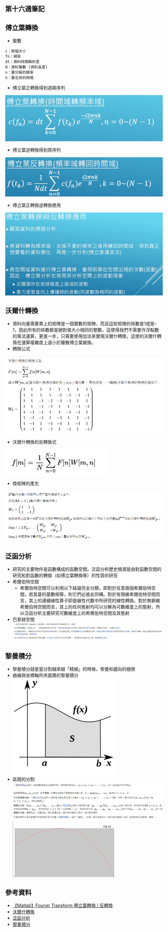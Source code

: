 ## 第十六週筆記
## 傅立葉轉換
* 變數
```
c：振幅大小
fn：頻率
dt：資料時間解析度
N：資料筆數 (資料長度)
n：要分解的頻率
k：要合併的時間
```

* 傅立葉正轉換得到週期序列

![pic](https://github.com/www-abcdefg/sa110a/blob/master/pic/week16/pic.png)

* 傅立葉逆轉換得到原序列

![pic1](https://github.com/www-abcdefg/sa110a/blob/master/pic/week16/pic1.png)

* 傅立葉正轉換逆轉換應用

![pic3](https://github.com/www-abcdefg/sa110a/blob/master/pic/week16/pic3.jpg)

## 沃爾什轉換
* 資料向量需要乘上的矩陣是一個實數的矩陣，而且這些矩陣的係數是1或是–1，因此所有的係數都是絕對值大小相同的整數，這使得我們不需要作浮點數的乘法運算，更進一步，只需要使用加法來實現沃爾什轉換，這使的沃爾什轉換在運算複雜度上遠小於離散傅立葉變換。
* 轉換公式

![pic6](https://github.com/www-abcdefg/sa110a/blob/master/pic/week16/pic6.png)

* 沃爾什轉換的反轉換式

![pic5](https://github.com/www-abcdefg/sa110a/blob/master/pic/week16/pic5.png)

* 換矩陣的產生

![pic4](https://github.com/www-abcdefg/sa110a/blob/master/pic/week16/pic4.png)

## 泛函分析
* 研究的主要物件是函數構成的函數空間。泛函分析歷史根源是由對函數空間的研究和對函數的轉換（如傅立葉轉換等）的性質的研究
* 希爾伯特空間
    * 希爾伯特空間可以利用以下結論完全分類，即對於任意兩個希爾伯特空間，若其基的基數相等，則它們必彼此同構。對於有限維希爾伯特空間而言，其上的連續線性算子即是線性代數中所研究的線性轉換。對於無窮維希爾伯特空間而言，其上的任何態射均可以分解為可數維度上的態射，所以泛函分析主要研究可數維度上的希爾伯特空間及其態射
* 巴拿赫空間
![pic7](https://github.com/www-abcdefg/sa110a/blob/master/pic/week16/pic7.png)
## 黎曼積分
* 黎曼積分就是當分割越來越「精細」的時候，黎曼和趨向的極限
* 曲線與坐標軸所夾面積的黎曼積分
![pic8](https://github.com/www-abcdefg/sa110a/blob/master/pic/week16/pic8.png)
* 區間的分割
![pic10](https://github.com/www-abcdefg/sa110a/blob/master/pic/week16/pic10.png)
![pic9](https://github.com/www-abcdefg/sa110a/blob/master/pic/week16/pic9.gif)
## 參考資料
* [【Matlab】Fourier Transform 傅立葉轉換 / 反轉換](https://spicyboyd.blogspot.com/2018/06/matlabfourier-transform.html)
* [沃爾什轉換](https://zh.wikipedia.org/wiki/%E6%B2%83%E7%88%BE%E4%BB%80%E8%BD%89%E6%8F%9B)
* [泛函分析](https://zh.wikipedia.org/wiki/%E6%B3%9B%E5%87%BD%E5%88%86%E6%9E%90)
* [黎曼積分](https://zh.wikipedia.org/wiki/%E9%BB%8E%E6%9B%BC%E7%A7%AF%E5%88%86)